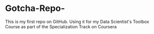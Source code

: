 Gotcha-Repo-
============

This is my first repo on GitHub. Using it for my Data Scientist's Toolbox Course as part of the Specialization Track on Coursera
